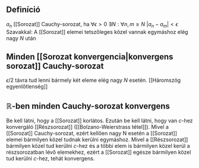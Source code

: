 ## Definíció
$a_n$ [[Sorozat]] Cauchy-sorozat, ha $\forall \epsilon > 0$ $\exists N: \forall n, m \geq N$ $|a_n-a_m| < \epsilon$
Szavakkal: A [[Sorozat]] elemei tetszőleges közel vannak egymáshoz elég nagy $N$ után

## Minden [[Sorozat konvergencia|konvergens sorozat]] Cauchy-sorozat
$\epsilon / 2$ távra tud lenni bármely két eleme elég nagy $N$ esetén. [[Háromszög egyenlőtlenség]]

## $\mathbb{R}$-ben minden Cauchy-sorozat konvergens
Be kell látni, hogy a [[Sorozat]] korlátos. Ezután be kell látni, hogy van $c$-hez konvergáló [[Részsorozat]] ([[Bolzano-Weierstrass tétel]]). Mivel a [[Sorozat]] Cauchy-sorozat, ezért kellően nagy N esetén a [[Sorozat]] elemei bármilyen közel tudnak kerülni egymáshoz. Mivel a [[Részsorozat]] bármilyen közel tud kerülni $c$-hez és a többi elem is bármilyen közel kerül a részsorozatban lévő elemekhez, ezért a [[Sorozat]] egésze bármilyen közel tud kerülni $c$-hez, tehát konvergens.